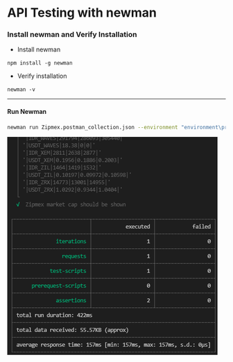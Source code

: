 # API Testing with newman

### Install newman and Verify Installation
- Install newman
```ssh
npm install -g newman
```

- Verify installation
```ssh
newman -v
```

---
#### Run Newman

```sh
newman run Zipmex.postman_collection.json --environment "environment\production.postman_environment.json"
```

![Screenshot](https://raw.githubusercontent.com/korakrit-c/api-test-with-newman/main/img/Zipmex.postman_collection.json%20-%20Zipmex2%20-%20Visual%20Studio%20Code.png)
